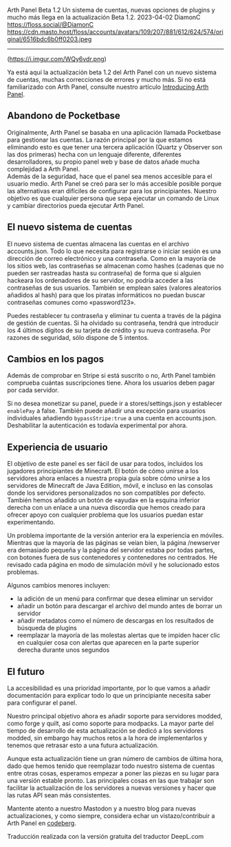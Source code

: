 Arth Panel Beta 1.2 
Un sistema de cuentas, nuevas opciones de plugins y mucho más llega en la actualización Beta 1.2. 
2023-04-02
DiamonC 
https://floss.social/@DiamonC 
https://cdn.masto.host/floss/accounts/avatars/109/207/881/612/624/574/original/6516bdc6b0ff0203.jpeg

---

(https://i.imgur.com/WQy6vdr.png)

Ya está aquí la actualización beta 1.2 del Arth Panel con un nuevo sistema de cuentas, muchas correcciones de errores y mucho más. Si no está familiarizado con Arth Panel, consulte nuestro artículo [Introducing Arth Panel](https://arthmc.xyz/blog/introducing-arth-panel).

## Abandono de Pocketbase

Originalmente, Arth Panel se basaba en una aplicación llamada Pocketbase para gestionar las cuentas. La razón principal por la que estamos eliminando esto es que tener una tercera aplicación (Quartz y Observer son las dos primeras) hecha con un lenguaje diferente, diferentes desarrolladores, su propio panel web y base de datos añade mucha complejidad a Arth Panel.  
	Además de la seguridad, hace que el panel sea menos accesible para el usuario medio. Arth Panel se creó para ser lo más accesible posible porque las alternativas eran difíciles de configurar para los principiantes. Nuestro objetivo es que cualquier persona que sepa ejecutar un comando de Linux y cambiar directorios pueda ejecutar Arth Panel.

## El nuevo sistema de cuentas
El nuevo sistema de cuentas almacena las cuentas en el archivo accounts.json. Todo lo que necesita para registrarse o iniciar sesión es una dirección de correo electrónico y una contraseña. Como en la mayoría de los sitios web, las contraseñas se almacenan como hashes (cadenas que no pueden ser rastreadas hasta su contraseña) de forma que si alguien hackeara los ordenadores de su servidor, no podría acceder a las contraseñas de sus usuarios. También se emplean sales (valores aleatorios añadidos al hash) para que los piratas informáticos no puedan buscar contraseñas comunes como «password123».

Puedes restablecer tu contraseña y eliminar tu cuenta a través de la página de gestión de cuentas. Si ha olvidado su contraseña, tendrá que introducir los 4 últimos dígitos de su tarjeta de crédito y su nueva contraseña. Por razones de seguridad, sólo dispone de 5 intentos. 

## Cambios en los pagos
Además de comprobar en Stripe si está suscrito o no, Arth Panel también comprueba cuántas suscripciones tiene. Ahora los usuarios deben pagar por cada servidor.

Si no desea monetizar su panel, puede ir a stores/settings.json y establecer `enablePay` a false. También puede añadir una excepción para usuarios individuales añadiendo `bypassStripe:true` a una cuenta en accounts.json. Deshabilitar la autenticación es todavía experimental por ahora.

## Experiencia de usuario

El objetivo de este panel es ser fácil de usar para todos, incluidos los jugadores principiantes de Minecraft. El botón de cómo unirse a los servidores ahora enlaces a nuestra propia guía sobre cómo unirse a los servidores de Minecraft de Java Edition, móvil, e incluso en las consolas donde los servidores personalizados no son compatibles por defecto. También hemos añadido un botón de «ayuda» en la esquina inferior derecha con un enlace a una nueva discordia que hemos creado para ofrecer apoyo con cualquier problema que los usuarios puedan estar experimentando.

Un problema importante de la versión anterior era la experiencia en móviles. Mientras que la mayoría de las páginas se veían bien, la página /newserver era demasiado pequeña y la página del servidor estaba por todas partes, con botones fuera de sus contenedores y contenedores no centrados. He revisado cada página en modo de simulación móvil y he solucionado estos problemas.

Algunos cambios menores incluyen:  
- la adición de un menú para confirmar que desea eliminar un servidor
- añadir un botón para descargar el archivo del mundo antes de borrar un servidor  
- añadir metadatos como el número de descargas en los resultados de búsqueda de plugins  
- reemplazar la mayoría de las molestas alertas que te impiden hacer clic en cualquier cosa con alertas que aparecen en la parte superior derecha durante unos segundos  

## El futuro
La accesibilidad es una prioridad importante, por lo que vamos a añadir documentación para explicar todo lo que un principiante necesita saber para configurar el panel.

Nuestro principal objetivo ahora es añadir soporte para servidores modded, como forge y quilt, así como soporte para modpacks. La mayor parte del tiempo de desarrollo de esta actualización se dedicó a los servidores modded, sin embargo hay muchos retos a la hora de implementarlos y tenemos que retrasar esto a una futura actualización.

Aunque esta actualización tiene un gran número de cambios de última hora, dado que hemos tenido que reemplazar todo nuestro sistema de cuentas entre otras cosas, esperamos empezar a poner las piezas en su lugar para una versión estable pronto. Las principales cosas en las que trabajar son facilitar la actualización de los servidores a nuevas versiones y hacer que las rutas API sean más consistentes.

 Mantente atento a nuestro Mastodon y a nuestro blog para nuevas actualizaciones, y como siempre, considera echar un vistazo/contribuir a Arth Panel en [codeberg](https://codeberg.org/arth/).

Traducción realizada con la versión gratuita del traductor DeepL.com